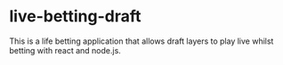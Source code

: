 # live-betting-draft
This is a life betting application that allows draft layers to play live whilst betting with react and node.js.
